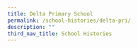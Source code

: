 ```yaml
---
title: Delta Primary School
permalink: /school-histories/delta-pri/
description: ""
third_nav_title: School Histories
---
```


